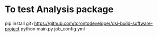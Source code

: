 # To test Analysis package

pip install git+https://github.com/torontodeveloper/dsi-build-software-project
python main.py job_config.yml
